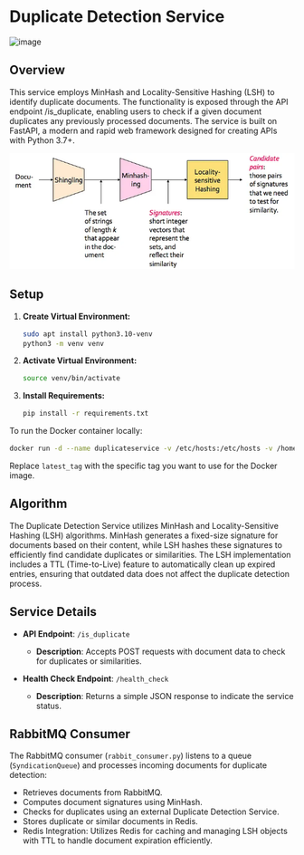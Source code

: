 # Duplicate Detection Service

![image](https://github.com/user-attachments/assets/26679e6e-5de0-404b-af2a-8624ee82a3f8)

## Overview
This service employs MinHash and Locality-Sensitive Hashing (LSH) to identify duplicate documents. The functionality is exposed through the API endpoint /is_duplicate, enabling users to check if a given document duplicates any previously processed documents. The service is built on FastAPI, a modern and rapid web framework designed for creating APIs with Python 3.7+.


![img.png](img.png)

## Setup

1. **Create Virtual Environment:**
   ```bash
   sudo apt install python3.10-venv
   python3 -m venv venv
   ```

2. **Activate Virtual Environment:**
   ```bash
   source venv/bin/activate
   ```

3. **Install Requirements:**
   ```bash
   pip install -r requirements.txt
   ```

To run the Docker container locally:

```bash
docker run -d --name duplicateservice -v /etc/hosts:/etc/hosts -v /home/omgili/log/:/home/omgili/log/ -p 9039:9039 --hostname $(hostname) webzio/duplicateservice:latest_tag
```

Replace `latest_tag` with the specific tag you want to use for the Docker image.

## Algorithm
The Duplicate Detection Service utilizes MinHash and Locality-Sensitive Hashing (LSH) algorithms. MinHash generates a fixed-size signature for documents based on their content, while LSH hashes these signatures to efficiently find candidate duplicates or similarities. The LSH implementation includes a TTL (Time-to-Live) feature to automatically clean up expired entries, ensuring that outdated data does not affect the duplicate detection process.


## Service Details
- **API Endpoint**: `/is_duplicate`
  - **Description**: Accepts POST requests with document data to check for duplicates or similarities.
  
- **Health Check Endpoint**: `/health_check`
  - **Description**: Returns a simple JSON response to indicate the service status.

## RabbitMQ Consumer
The RabbitMQ consumer (`rabbit_consumer.py`) listens to a queue (`SyndicationQueue`) and processes incoming documents for duplicate detection:
- Retrieves documents from RabbitMQ.
- Computes document signatures using MinHash.
- Checks for duplicates using an external Duplicate Detection Service.
- Stores duplicate or similar documents in Redis.
- Redis Integration: Utilizes Redis for caching and managing LSH objects with TTL to handle document expiration efficiently.

